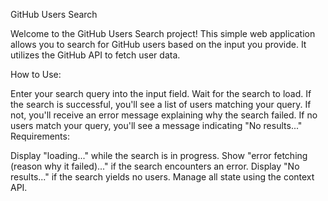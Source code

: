 GitHub Users Search

Welcome to the GitHub Users Search project! This simple web application allows you to search for GitHub users based on the input you provide. It utilizes the GitHub API to fetch user data.

How to Use:

Enter your search query into the input field.
Wait for the search to load. If the search is successful, you'll see a list of users matching your query. If not, you'll receive an error message explaining why the search failed.
If no users match your query, you'll see a message indicating "No results..."
Requirements:

Display "loading..." while the search is in progress.
Show "error fetching (reason why it failed)..." if the search encounters an error.
Display "No results..." if the search yields no users.
Manage all state using the context API.
